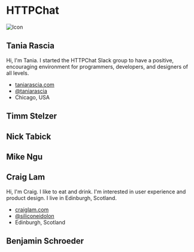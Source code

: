 # HTTPChat 
![Icon](https://raw.githubusercontent.com/httpchat/httpchat.github.io/master/images/http-small.png)

## Tania Rascia

Hi, I'm Tania. I started the HTTPChat Slack group to have a positive, encouraging environment for programmers, developers, and designers of all levels.  

- [taniarascia.com](https://www.taniarascia.com)
- [@taniarascia](https://twitter.com/taniarascia)
- Chicago, USA

## Timm Stelzer

## Nick Tabick

## Mike Ngu

## Craig Lam

Hi, I'm Craig. I like to eat and drink. I'm interested in user experience and product design. I live in Edinburgh, Scotland. 

- [craiglam.com](https://www.craiglam.com)
- [@siliconeidolon](https://twitter.com/siliconeidolon)
- Edinburgh, Scotland

## Benjamin Schroeder
